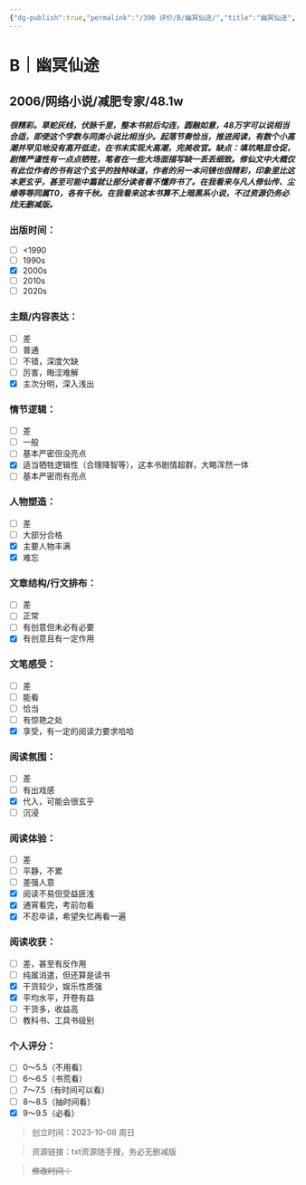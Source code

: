 ```yaml
---
{"dg-publish":true,"permalink":"/300 评价/B/幽冥仙途/","title":"幽冥仙途","tags":["B","分类"],"created":"2024-01-25T18:45:03.000+08:00","updated":"2024-01-25T18:45:03.000+08:00"}
---
```



# B｜幽冥仙途
## 2006/网络小说/减肥专家/48.1w
***很精彩。草蛇灰线，伏脉千里，整本书前后勾连，圆融如意，48万字可以说相当合适，即使这个字数与同类小说比相当少。起落节奏恰当，推进阅读，有数个小高潮并罕见地没有高开低走，在书末实现大高潮，完美收官。缺点：填坑略显仓促，剧情严谨性有一点点牺牲，笔者在一些大场面描写缺一丢丢细致。修仙文中大概仅有此位作者的书有这个玄乎的独特味道，作者的另一本问镜也很精彩，印象里比这本更玄乎，甚至可能中篇就让部分读者看不懂弃书了。在我看来与凡人修仙传、尘缘等等同属T0，各有千秋。在我看来这本书算不上暗黑系小说，不过资源仍务必找无删减版。***
### 出版时间：
- [ ] <1990
- [ ] 1990s
- [x] 2000s
- [ ] 2010s
- [ ] 2020s
### 主题/内容表达：
- [ ] 差
- [ ] 普通
- [ ] 不错，深度欠缺
- [ ] 厉害，晦涩难解
- [x] 主次分明，深入浅出
### 情节逻辑：
- [ ] 差
- [ ] 一般
- [ ] 基本严密但没亮点
- [x] 适当牺牲逻辑性（合理降智等），这本书剧情超群，大略浑然一体
- [ ] 基本严密而有亮点
### 人物塑造：
- [ ] 差
- [ ] 大部分合格
- [x] 主要人物丰满
- [x] 难忘
### 文章结构/行文排布：
- [ ] 差
- [ ] 正常
- [ ] 有创意但未必有必要
- [x] 有创意且有一定作用
### 文笔感受：
- [ ] 差
- [ ] 能看
- [ ] 恰当
- [ ] 有惊艳之处
- [x] 享受，有一定的阅读力要求哈哈
### 阅读氛围：
- [ ] 差
- [ ] 有出戏感
- [x] 代入，可能会很玄乎
- [ ] 沉浸
### 阅读体验：
- [ ] 差
- [ ] 平静，不累
- [ ] 差强人意
- [x] 阅读不易但受益匪浅
- [x] 通宵看完，考前勿看
- [x] 不忍卒读，希望失忆再看一遍
### 阅读收获：
- [ ] 差，甚至有反作用
- [ ] 纯属消遣，但还算是读书
- [x] 干货较少，娱乐性质强
- [x] 平均水平，开卷有益
- [ ] 干货多，收益高
- [ ] 教科书、工具书级别
### 个人评分：
- [ ] 0～5.5（不用看）
- [ ] 6～6.5（书荒看）
- [ ] 7～7.5（有时间可以看）
- [ ] 8～8.5（抽时间看）
- [x] 9～9.5（必看）

>创立时间：2023-10-08 周日

>资源链接：txt资源随手搜，务必无删减版

>~~修改时间：~~